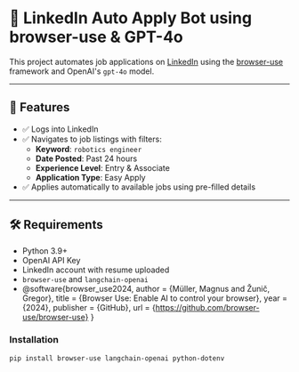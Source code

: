 # 🤖 LinkedIn Auto Apply Bot using browser-use & GPT-4o

This project automates job applications on [LinkedIn](https://www.linkedin.com/jobs/) using the [browser-use](https://github.com/browser-use/browser-use) framework and OpenAI's `gpt-4o` model.

---

## 📌 Features

- ✅ Logs into LinkedIn
- ✅ Navigates to job listings with filters:
  - **Keyword**: `robotics engineer`
  - **Date Posted**: Past 24 hours
  - **Experience Level**: Entry & Associate
  - **Application Type**: Easy Apply
- ✅ Applies automatically to available jobs using pre-filled details

---

## 🛠 Requirements

- Python 3.9+
- OpenAI API Key
- LinkedIn account with resume uploaded
- `browser-use` and `langchain-openai`
- @software{browser_use2024,
  author = {Müller, Magnus and Žunič, Gregor},
  title = {Browser Use: Enable AI to control your browser},
  year = {2024},
  publisher = {GitHub},
  url = {https://github.com/browser-use/browser-use}
}

### Installation

```bash
pip install browser-use langchain-openai python-dotenv



